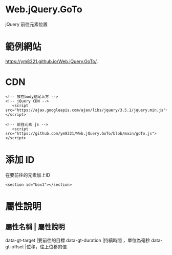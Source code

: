 # Web.jQuery.GoTo
jQuery 前往元素位置

# 範例網站
 https://ym8321.github.io/Web.jQuery.GoTo/.

 # CDN

 ~~~
 <!-- 放在body結尾上方 -->
 <!-- jQuery CDN -->
    <script src="https://ajax.googleapis.com/ajax/libs/jquery/3.5.1/jquery.min.js"></script>

<!-- 前往元素 js -->
    <script src="https://github.com/ym8321/Web.jQuery.GoTo/blob/main/goTo.js"></script>

~~~

# 添加 ID

在要前往的元素加上ID
~~~
<section id="box1"></section>
~~~
# 屬性說明

屬性名稱           |        屬性說明
---------------------------------
data-gt-target     |要前往的目標
data-gt-duration   |持續時間 ，單位為毫秒
data-gt-offset     |位移，往上位移的值